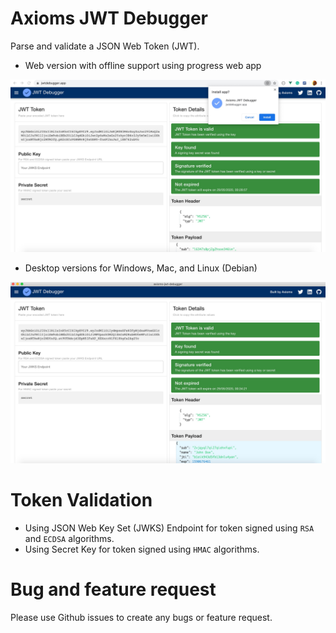 # Axioms JWT Debugger
Parse and validate a JSON Web Token (JWT).

- Web version with offline support using progress web app 

![Web version](axioms-jwt-debugger-web.jpg)

- Desktop versions for Windows, Mac, and Linux (Debian)

![Web version](axioms-jwt-debugger-desktop.jpg)

# Token Validation

- Using JSON Web Key Set (JWKS) Endpoint for token signed using `RSA` and `ECDSA` algorithms.
- Using Secret Key for token signed using `HMAC` algorithms.

# Bug and feature request
Please use Github issues to create any bugs or feature request.

